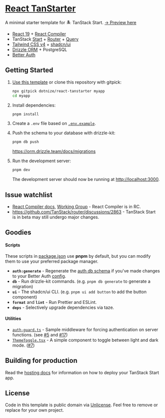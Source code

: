 # [React TanStarter](https://github.com/dotnize/react-tanstarter)

A minimal starter template for 🏝️ TanStack Start. [→ Preview here](https://tanstarter.nize.ph/)

- [React 19](https://react.dev) + [React Compiler](https://react.dev/learn/react-compiler)
- TanStack [Start](https://tanstack.com/start/latest) + [Router](https://tanstack.com/router/latest) + [Query](https://tanstack.com/query/latest)
- [Tailwind CSS v4](https://tailwindcss.com/) + [shadcn/ui](https://ui.shadcn.com/)
- [Drizzle ORM](https://orm.drizzle.team/) + PostgreSQL
- [Better Auth](https://www.better-auth.com/)

## Getting Started

1. [Use this template](https://github.com/new?template_name=react-tanstarter&template_owner=dotnize) or clone this repository with gitpick:

   ```bash
   npx gitpick dotnize/react-tanstarter myapp
   cd myapp
   ```

2. Install dependencies:

   ```bash
   pnpm install
   ```

3. Create a `.env` file based on [`.env.example`](./.env.example).

4. Push the schema to your database with drizzle-kit:

   ```bash
   pnpm db push
   ```

   https://orm.drizzle.team/docs/migrations

5. Run the development server:

   ```bash
   pnpm dev
   ```

   The development server should now be running at [http://localhost:3000](http://localhost:3000).

## Issue watchlist

- [React Compiler docs](https://react.dev/learn/react-compiler), [Working Group](https://github.com/reactwg/react-compiler/discussions) - React Compiler is in RC.
- https://github.com/TanStack/router/discussions/2863 - TanStack Start is in beta may still undergo major changes.

## Goodies

#### Scripts

These scripts in [package.json](./package.json#L5) use **pnpm** by default, but you can modify them to use your preferred package manager.

- **`auth:generate`** - Regenerate the [auth db schema](./src/lib/db/schema/auth.schema.ts) if you've made changes to your Better Auth [config](./src/lib/auth/index.ts).
- **`db`** - Run drizzle-kit commands. (e.g. `pnpm db generate` to generate a migration)
- **`ui`** - The shadcn/ui CLI. (e.g. `pnpm ui add button` to add the button component)
- **`format`** and **`lint`** - Run Prettier and ESLint.
- **`deps`** - Selectively upgrade dependencies via taze.

#### Utilities

- [`auth-guard.ts`](./src/lib/auth/middleware/auth-guard.ts) - Sample middleware for forcing authentication on server functions. (see [#5](https://github.com/dotnize/react-tanstarter/issues/5#issuecomment-2615905686) and [#17](https://github.com/dotnize/react-tanstarter/issues/17#issuecomment-2853482062))
- [`ThemeToggle.tsx`](./src/components/ThemeToggle.tsx) - A simple component to toggle between light and dark mode. ([#7](https://github.com/dotnize/react-tanstarter/issues/7))

## Building for production

Read the [hosting docs](https://tanstack.com/start/latest/docs/framework/react/hosting) for information on how to deploy your TanStack Start app.

## License

Code in this template is public domain via [Unlicense](./LICENSE). Feel free to remove or replace for your own project.
